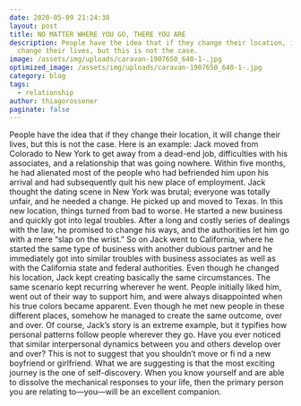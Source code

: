 ```yaml
---
date: 2020-05-09 21:24:38
layout: post
title: NO MATTER WHERE YOU GO, THERE YOU ARE
description: People have the idea that if they change their location, it will
  change their lives, but this is not the case.
image: /assets/img/uploads/caravan-1907650_640-1-.jpg
optimized_image: /assets/img/uploads/caravan-1907650_640-1-.jpg
category: blog
tags:
  - relationship
author: thiagorossener
paginate: false
---
```

People have the idea that if they change their location, it will
change their lives, but this is not the case. Here is an example:
Jack moved from Colorado to New York to get away from a dead-end job, difficulties with his associates, and a relationship that was going nowhere. Within five months, he had alienatedmost of the people who had befriended him upon his arrival and had subsequently quit his new place of employment. 
Jack thought the dating scene in New York was brutal; everyone was totally unfair, and he needed a change. He picked up and moved to Texas. In this new location, things turned from bad to worse. He started a new business and quickly got into legal troubles. After a long and costly series of dealings with the law, he promised to change his ways, and the authorities let him go with a mere “slap on the wrist.” So on Jack went to California, where he started the same type of business with another dubious partner and he immediately got into similar troubles with
business associates as well as with the California state and
federal authorities.
Even though he changed his location, Jack kept creating basically the same circumstances. The same scenario kept recurring wherever he went. People initially liked him, went out of their way to support him, and were always disappointed when his true colors became apparent. Even though he met new people in these different places, somehow he managed to create the same outcome, over and over.
Of course, Jack’s story is an extreme example, but it typifies how personal patterns follow people wherever they go. Have you ever noticed that similar interpersonal dynamics between you and others develop over and over? This is not to suggest that you shouldn’t move or fi nd a new boyfriend or girlfriend. What we are suggesting is that the most exciting journey is the one of self-discovery. When you know yourself
and are able to dissolve the mechanical responses to your life,
then the primary person you are relating to—you—will be an
excellent companion.